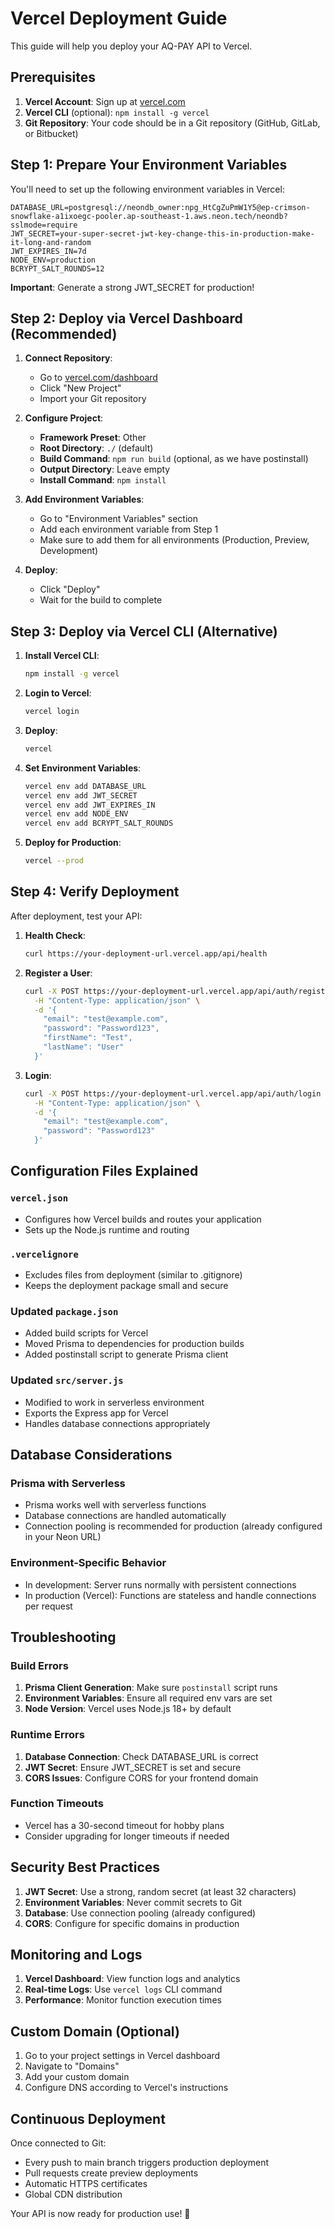 # Vercel Deployment Guide

This guide will help you deploy your AQ-PAY API to Vercel.

## Prerequisites

1. **Vercel Account**: Sign up at [vercel.com](https://vercel.com)
2. **Vercel CLI** (optional): `npm install -g vercel`
3. **Git Repository**: Your code should be in a Git repository (GitHub, GitLab, or Bitbucket)

## Step 1: Prepare Your Environment Variables

You'll need to set up the following environment variables in Vercel:

```env
DATABASE_URL=postgresql://neondb_owner:npg_HtCgZuPmW1Y5@ep-crimson-snowflake-a1ixoegc-pooler.ap-southeast-1.aws.neon.tech/neondb?sslmode=require
JWT_SECRET=your-super-secret-jwt-key-change-this-in-production-make-it-long-and-random
JWT_EXPIRES_IN=7d
NODE_ENV=production
BCRYPT_SALT_ROUNDS=12
```

**Important**: Generate a strong JWT_SECRET for production!

## Step 2: Deploy via Vercel Dashboard (Recommended)

1. **Connect Repository**:
   - Go to [vercel.com/dashboard](https://vercel.com/dashboard)
   - Click "New Project"
   - Import your Git repository

2. **Configure Project**:
   - **Framework Preset**: Other
   - **Root Directory**: `./` (default)
   - **Build Command**: `npm run build` (optional, as we have postinstall)
   - **Output Directory**: Leave empty
   - **Install Command**: `npm install`

3. **Add Environment Variables**:
   - Go to "Environment Variables" section
   - Add each environment variable from Step 1
   - Make sure to add them for all environments (Production, Preview, Development)

4. **Deploy**:
   - Click "Deploy"
   - Wait for the build to complete

## Step 3: Deploy via Vercel CLI (Alternative)

1. **Install Vercel CLI**:
   ```bash
   npm install -g vercel
   ```

2. **Login to Vercel**:
   ```bash
   vercel login
   ```

3. **Deploy**:
   ```bash
   vercel
   ```

4. **Set Environment Variables**:
   ```bash
   vercel env add DATABASE_URL
   vercel env add JWT_SECRET
   vercel env add JWT_EXPIRES_IN
   vercel env add NODE_ENV
   vercel env add BCRYPT_SALT_ROUNDS
   ```

5. **Deploy for Production**:
   ```bash
   vercel --prod
   ```

## Step 4: Verify Deployment

After deployment, test your API:

1. **Health Check**:
   ```bash
   curl https://your-deployment-url.vercel.app/api/health
   ```

2. **Register a User**:
   ```bash
   curl -X POST https://your-deployment-url.vercel.app/api/auth/register \
     -H "Content-Type: application/json" \
     -d '{
       "email": "test@example.com",
       "password": "Password123",
       "firstName": "Test",
       "lastName": "User"
     }'
   ```

3. **Login**:
   ```bash
   curl -X POST https://your-deployment-url.vercel.app/api/auth/login \
     -H "Content-Type: application/json" \
     -d '{
       "email": "test@example.com",
       "password": "Password123"
     }'
   ```

## Configuration Files Explained

### `vercel.json`
- Configures how Vercel builds and routes your application
- Sets up the Node.js runtime and routing

### `.vercelignore`
- Excludes files from deployment (similar to .gitignore)
- Keeps the deployment package small and secure

### Updated `package.json`
- Added build scripts for Vercel
- Moved Prisma to dependencies for production builds
- Added postinstall script to generate Prisma client

### Updated `src/server.js`
- Modified to work in serverless environment
- Exports the Express app for Vercel
- Handles database connections appropriately

## Database Considerations

### Prisma with Serverless
- Prisma works well with serverless functions
- Database connections are handled automatically
- Connection pooling is recommended for production (already configured in your Neon URL)

### Environment-Specific Behavior
- In development: Server runs normally with persistent connections
- In production (Vercel): Functions are stateless and handle connections per request

## Troubleshooting

### Build Errors
1. **Prisma Client Generation**: Make sure `postinstall` script runs
2. **Environment Variables**: Ensure all required env vars are set
3. **Node Version**: Vercel uses Node.js 18+ by default

### Runtime Errors
1. **Database Connection**: Check DATABASE_URL is correct
2. **JWT Secret**: Ensure JWT_SECRET is set and secure
3. **CORS Issues**: Configure CORS for your frontend domain

### Function Timeouts
- Vercel has a 30-second timeout for hobby plans
- Consider upgrading for longer timeouts if needed

## Security Best Practices

1. **JWT Secret**: Use a strong, random secret (at least 32 characters)
2. **Environment Variables**: Never commit secrets to Git
3. **Database**: Use connection pooling (already configured)
4. **CORS**: Configure for specific domains in production

## Monitoring and Logs

1. **Vercel Dashboard**: View function logs and analytics
2. **Real-time Logs**: Use `vercel logs` CLI command
3. **Performance**: Monitor function execution times

## Custom Domain (Optional)

1. Go to your project settings in Vercel dashboard
2. Navigate to "Domains"
3. Add your custom domain
4. Configure DNS according to Vercel's instructions

## Continuous Deployment

Once connected to Git:
- Every push to main branch triggers production deployment
- Pull requests create preview deployments
- Automatic HTTPS certificates
- Global CDN distribution

Your API is now ready for production use! 🚀 